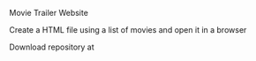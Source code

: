Movie Trailer Website

Create a HTML file using a list of movies and open it in a browser

Download repository at 

